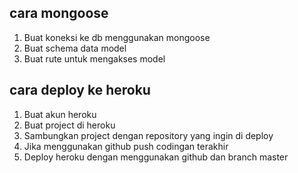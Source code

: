 ## cara mongoose

1. Buat koneksi ke db menggunakan mongoose
2. Buat schema data model
3. Buat rute untuk mengakses model


## cara deploy ke heroku

1. Buat akun heroku
2. Buat project di heroku
3. Sambungkan project dengan repository yang ingin di deploy
4. Jika menggunakan github push codingan terakhir
5. Deploy heroku dengan menggunakan github dan branch master